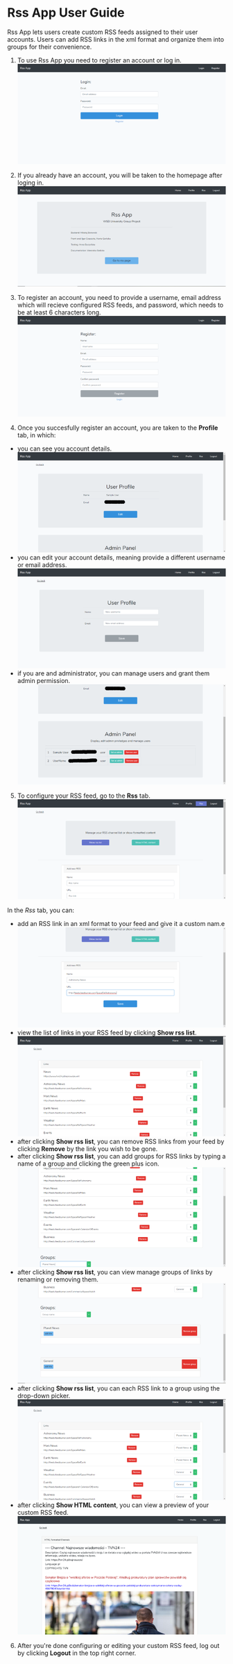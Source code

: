 # Rss App User Guide

Rss App lets users create custom RSS feeds assigned to their user accounts. Users can add RSS links in the xml format and organize them into groups for their convenience. 

1. To use Rss App you need to register an account or log in.
![Begin using Rss App](images/screen1.png)

2. If you already have an account, you will be taken to the homepage after loging in.
![Homepage for Logged in Users](images/screen13.png)

3. To register an account, you need to provide a username, email address which will recieve configured RSS feeds, and password, which needs to be at least 6 characters long.
![Rss App Registration](images/screen2.png)

4. Once you succesfully register an account, you are taken to the **Profile** tab, in which:

- you can see you account details. ![Rss App User Profile](images/screen3.png)
- you can edit your account details, meaning provide a different username or email address. ![Editing Rss App User Profile](images/screen4.png)
- if you are and administrator, you can manage users and grant them admin permission. ![Rss App Admin Panel](images/screen5.png)

5. To configure your RSS feed, go to the **Rss** tab. ![Rss Tab](images/screen6.png) 

In the *Rss* tab, you can:

- add an RSS link in an xml format to your feed and give it a custom nam.e ![Adding an RSS link](images/screen7.png)
- view the list of links in your RSS feed by clicking **Show rss list**. ![Rss App List of RSS Links](images/screen8.png)
- after clicking **Show rss list**, you can remove RSS links from your feed by clicking **Remove** by the link you wish to be gone.
- after clicking **Show rss list**, you can add groups for RSS links by typing a name of a group and clicking the green plus icon. ![Adding a Link Group](images/screen9.png)
- after clicking **Show rss list**, you can view manage groups of links by renaming or removing them. ![Managing Groups](images/screen10.png)
- after clicking **Show rss list**, you can each RSS link to a group using the drop-down picker. ![Links Assigned to Groups](images/screen11.png)
- after clicking **Show HTML content**, you can view a preview of your custom RSS feed. ![Rss Feed Preview](images/screen12.png)

6. After you're done configuring or editing your custom RSS feed, log out by clicking **Logout** in the top right corner.
